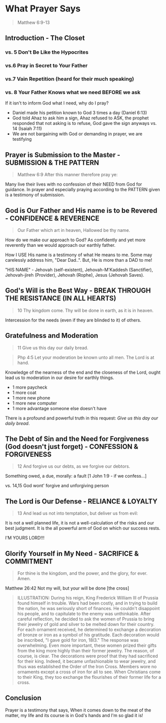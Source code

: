 # What Prayer Says

> Matthew 6:9-13

## Introduction - The Closet

### vs. 5 Don't Be Like the Hypocrites

### vs.6 Pray in Secret to Your Father

### vs.7 Vain Repetition (heard for their much speaking)

### vs. 8 Your Father Knows what we need BEFORE we ask

If it isn't to inform God what I need, why do I pray?

- Daniel made his petition known to God 3 times a day (Daniel 6:13)
- God told Ahaz to ask him a sign, Ahaz refused to ASK, the prophet responded that not asking is to refuse, God gave the sign anyways vs. 14 (Isaiah 7:11)
- We are not bargaining with God or demanding in prayer, we are testifying
 
<!---
/////////////////////////////////////////////////////////////
-->
## Prayer is Submission to the Master - SUBMISSION & THE PATTERN

>Matthew 6:9 After this manner therefore pray ye: 

Many live their lives with no confession of their NEED from God for guidance. In prayer and especially praying according to the PATTERN given is a testimony of submission.

<!---
/////////////////////////////////////////////////////////////
-->
## God is Our Father and His name is to be Revered - CONFIDENCE & REVERENCE
> Our Father which art in heaven, Hallowed be thy name.

How do we make our approach to God? As confidently and yet more reverently than we would approach our earthly father. 

How I USE His name is a testimony of what He means to me. Some may carelessly address him, "Dear Dad..". But, He is more than a DAD to me!

"HIS NAME" - Jehovah (self-existent), Jehovah-M&apos;Kaddesh (Sanctifier), Jehovah-jireh (Provider), Jehovah (Rophe), Jesus (Jehovah Saves).

<!---
/////////////////////////////////////////////////////////////
-->
## God's Will is the Best Way - BREAK THROUGH THE RESISTANCE (IN ALL HEARTS)

>10 Thy kingdom come. Thy will be done in earth, as it is in heaven.

Intercession for the needs (even if they are blinded to it) of others.

<!---
/////////////////////////////////////////////////////////////
-->
## Gratefulness and Moderation
>11 Give us this day our daily bread.

>Php 4:5 Let your moderation be known unto all men. The Lord is at hand.

Knowledge of the nearness of the end and the closeness of the Lord, ought lead us to moderation in our desire for earthly things.

- 1 more paycheck
- 1 more coat
- 1 more new phone
- 1 more new computer
- 1 more advantage someone else doesn't have

There is a profound and powerful truth in this request: *Give us this day our daily bread*.

<!---
/////////////////////////////////////////////////////////////
-->
## The Debt of Sin and the Need for Forgiveness (God doesn't just forget) - CONFESSION & FORGIVENESS
>12 And forgive us our debts, as we forgive our debtors.

Something owed, a due, morally: a fault [1 John 1:9 - if we confess&hellip;]

vs. 14,15 God wont' forgive and unforgiving person

<!---
/////////////////////////////////////////////////////////////
-->
## The Lord is Our Defense - RELIANCE & LOYALTY
>13 And lead us not into temptation, but deliver us from evil: 

It is not a well planned life, it is not a well-calculation of the risks and our best judgment. It is the all powerful arm of God on which our success rests.

I'M YOURS LORD!!!

<!---
/////////////////////////////////////////////////////////////
-->
## Glorify Yourself in My Need - SACRIFICE & COMMITMENT
> For thine is the kingdom, and the power, and the glory, for ever. Amen.

Matthew 26:42 Not my will, but your will be done [the cross]

>ILLUSTRATION: During his reign, King Frederick William III of Prussia found himself in trouble. Wars had been costly, and in trying to build the nation, he was seriously short of finances. He couldn't disappoint his people, and to capitulate to the enemy was unthinkable. After careful reflection, he decided to ask the women of Prussia to bring their jewelry of gold and silver to be melted down for their country. For each ornament received, he determined to exchange a decoration of bronze or iron as a symbol of his gratitude. Each decoration would be inscribed, "I gave gold for iron, 18l3." The response was overwhelming. Even more important, these women prized their gifts from the king more highly than their former jewelry. The reason, of course, is clear. The decorations were proof that they had sacrificed for their king. Indeed, it became unfashionable to wear jewelry, and thus was established the Order of the Iron Cross. Members wore no ornaments except a cross of iron for all to see. When Christians come to their King, they too exchange the flourishes of their former life for a cross.

## Conclusion
Prayer is a testimony that says, When it comes down to the meat of the matter, my life and its course is in God's hands and I'm so glad it is!